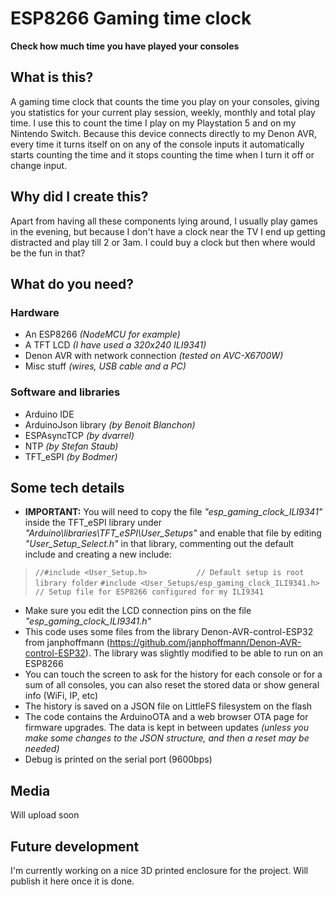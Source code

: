 # ESP8266 Gaming time clock
**Check how much time you have played your consoles**

## What is this?
A gaming time clock that counts the time you play on your consoles, giving you statistics for your current play session, weekly, monthly and total play time.
I use this to count the time I play on my Playstation 5 and on my Nintendo Switch. Because this device connects directly to my Denon AVR, every time it turns itself on on any of the console inputs it automatically starts counting the time and it stops counting the time when I turn it off or change input.

## Why did I create this?
Apart from having all these components lying around, I usually play games in the evening, but because I don't have a clock near the TV I end up getting distracted and play till 2 or 3am. I could buy a clock but then where would be the fun in that?

## What do you need?
### Hardware
- An ESP8266 *(NodeMCU for example)*
- A TFT LCD *(I have used a 320x240 ILI9341)*
- Denon AVR with network connection *(tested on AVC-X6700W)*
- Misc stuff *(wires, USB cable and a PC)*

### Software and libraries
- Arduino IDE
- ArduinoJson library *(by Benoit Blanchon)*
- ESPAsyncTCP *(by dvarrel)*
- NTP *(by Stefan Staub)*
- TFT_eSPI *(by Bodmer)*

## Some tech details
- **IMPORTANT:** You will need to copy the file *"esp_gaming_clock_ILI9341"* inside the TFT_eSPI library under *"Arduino\libraries\TFT_eSPI\User_Setups\"* and enable that file by editing *"User_Setup_Select.h"* in that library, commenting out the default include and creating a new include:
> `//#include <User_Setup.h>           // Default setup is root library folder`
> `#include <User_Setups/esp_gaming_clock_ILI9341.h>  // Setup file for ESP8266 configured for my ILI9341`
- Make sure you edit the LCD connection pins on the file *"esp_gaming_clock_ILI9341.h"*
- This code uses some files from the library Denon-AVR-control-ESP32 from janphoffmann (https://github.com/janphoffmann/Denon-AVR-control-ESP32). The library was slightly modified to be able to run on an ESP8266
- You can touch the screen to ask for the history for each console or for a sum of all consoles, you can also reset the stored data or show general info (WiFi, IP, etc)
- The history is saved on a JSON file on LittleFS filesystem on the flash
- The code contains the ArduinoOTA and a web browser OTA page for firmware upgrades. The data is kept in between updates *(unless you make some changes to the JSON structure, and then a reset may be needed)*
- Debug is printed on the serial port (9600bps)

## Media
Will upload soon

## Future development
I'm currently working on a nice 3D printed enclosure for the project. Will publish it here once it is done.
